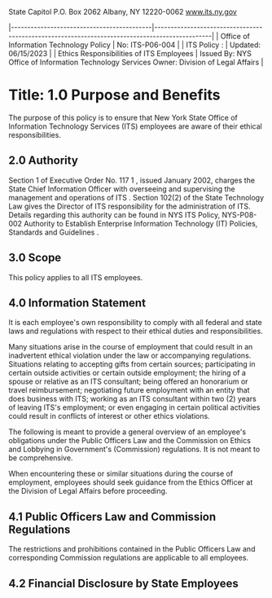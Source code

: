 State Capitol P.O. Box 2062 Albany, NY 12220-0062 www.its.ny.gov

|-------------------------------------------|-----------------------------------------------------------------------------------------------|
| Office of Information Technology Policy   | No:  ITS-P06-004                                                                              |
| ITS Policy :                              | Updated:  06/15/2023                                                                          |
| Ethics Responsibilities  of ITS Employees | Issued By:  NYS Office of Information  Technology Services  Owner:  Division of Legal Affairs |

# Title: **1.0 Purpose and Benefits**

The purpose of this policy is to ensure that New York State Office of Information Technology Services (ITS) employees are aware of their ethical responsibilities.

## **2.0 Authority**

Section 1 of Executive Order No. 117 1 , issued January 2002, charges the State Chief Information Officer with overseeing and supervising the management and operations of ITS . Section 102(2) of the State Technology Law gives the Director of ITS responsibility for the administration of ITS. Details regarding this authority can be found in NYS ITS Policy, NYS-P08-002 Authority to Establish Enterprise Information Technology (IT) Policies, Standards and Guidelines .

## **3.0 Scope**

This policy applies to all ITS employees.

## **4.0 Information Statement**

It is each employee's own responsibility to comply with all federal and state laws and regulations with respect to their ethical duties and responsibilities.

Many situations arise in the course of employment that could result in an inadvertent ethical violation under the law or accompanying regulations. Situations relating to accepting gifts from certain sources; participating in certain outside activities or certain outside employment; the hiring of a spouse or relative as an ITS consultant; being offered an honorarium or travel reimbursement; negotiating future employment with an entity that does business with ITS; working as an ITS consultant within two (2) years of leaving ITS's employment; or even engaging in certain political activities could result in conflicts of interest or other ethics violations.

The following is meant to provide a general overview of an employee's obligations under the Public Officers Law and the Commission on Ethics and Lobbying in Government's (Commission) regulations. It is not meant to be comprehensive.

When encountering these or similar situations during the course of employment, employees should seek guidance from the Ethics Officer at the Division of Legal Affairs before proceeding.

## **4.1 Public Officers Law and Commission Regulations**

The restrictions and prohibitions contained in the Public Officers Law and corresponding Commission regulations are applicable to all employees.

## **4.2 Financial Disclosure by State Employees**